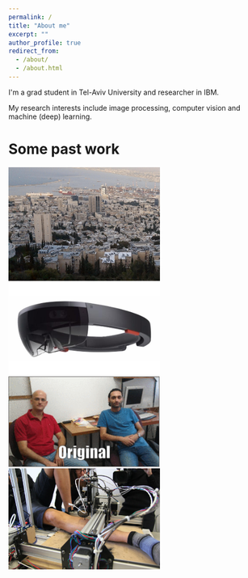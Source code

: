 ```yaml
---
permalink: /
title: "About me"
excerpt: ""
author_profile: true
redirect_from: 
  - /about/
  - /about.html
---
```


I'm a grad student in Tel-Aviv University and researcher in IBM.

My research interests include image processing, computer vision and machine (deep) learning.

Some past work
======
<p align="middle">
<p float="left">
    <img src="https://github.com/EliSchwartz/EliSchwartz.github.io/blob/master/images/deepisp.jpeg" width="300"  title= "DeepISP: learning ato generate visually appealing images from raw sensor data"/> 
  <img src="https://github.com/EliSchwartz/EliSchwartz.github.io/blob/master/images/hololens.jpg" width="300" title= "Worked on HoloLens in Microsoft. Mainly, depth cameras and gaze tracking."/>
  <br />
  <img src="https://github.com/EliSchwartz/EliSchwartz.github.io/blob/master/images/photoshop_detection.gif" width="300" title= "Detecting manipulations in images."/>
    <img src="https://github.com/EliSchwartz/EliSchwartz.github.io/blob/master/images/inka.jpeg" width="300"  title= "Co-founded and CTOed Inka-Robotics. Devloped an autonomous tattooing robot that tattooed my leg."/> 
</p>
</p>
